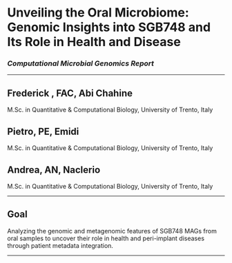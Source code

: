# Unveiling the Oral Microbiome: Genomic Insights into SGB748 and Its Role in Health and Disease
### _Computational Microbial Genomics Report_

---
## Frederick , FAC, Abi Chahine
M.Sc. in Quantitative & Computational Biology, University of Trento, Italy
## Pietro, PE, Emidi
M.Sc. in Quantitative & Computational Biology, University of Trento, Italy 
## Andrea, AN, Naclerio
M.Sc. in Quantitative & Computational Biology, University of Trento, Italy

---

## Goal
Analyzing the genomic and metagenomic features of SGB748 MAGs from oral samples to uncover their role in health and peri-implant diseases through patient metadata integration.

---

